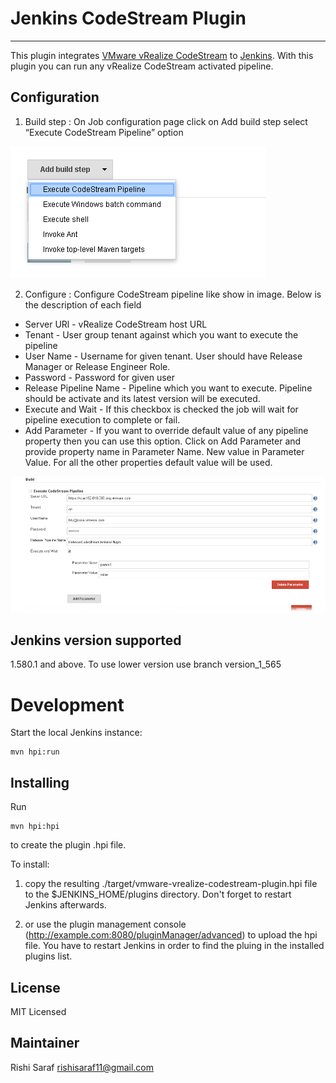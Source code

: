# Jenkins CodeStream Plugin
---------------------
This plugin integrates [VMware vRealize CodeStream][] to [Jenkins][]. With this plugin you can run any vRealize CodeStream activated pipeline.

[VMware vRealize CodeStream]: https://www.vmware.com/products/vrealize-code-stream
[Jenkins]: https://jenkins-ci.org/

Configuration
-------------

1) Build step : On Job configuration page click on Add build step select “Execute CodeStream Pipeline” option

![Build step](/doc/add-build-step.png)

2) Configure :  Configure CodeStream pipeline like show in image. Below is the description of each field

  * Server URl -   vRealize CodeStream host URL
  * Tenant - User group tenant against which you want to execute the pipeline
  * User Name - Username for given tenant. User should have Release Manager or Release Engineer Role.
  * Password - Password for given user
  * Release Pipeline Name - Pipeline which you want to execute. Pipeline should be activate and its latest version will be executed.
  * Execute and Wait - If this checkbox is checked the job will wait for pipeline execution to complete or fail.
  * Add Parameter - If you want to override default value of any pipeline property then you can use this option. Click on Add Parameter and provide property name in Parameter Name. New  value in Parameter Value. For all the other properties default value will be used.

![Configure](/doc/configuration.png)


Jenkins version supported
------------------------
1.580.1 and above. To use lower version use branch version_1_565


Development
===========

Start the local Jenkins instance:

    mvn hpi:run


Installing
----------
Run

	mvn hpi:hpi

to create the plugin .hpi file.


To install:

1. copy the resulting ./target/vmware-vrealize-codestream-plugin.hpi file to the $JENKINS_HOME/plugins directory. Don't forget to restart Jenkins afterwards.

2. or use the plugin management console (http://example.com:8080/pluginManager/advanced) to upload the hpi file. You have to restart Jenkins in order to find the pluing in the installed plugins list.

License
----------
MIT Licensed


Maintainer
----------
Rishi Saraf <rishisaraf11@gmail.com>

